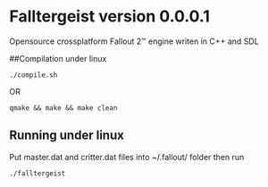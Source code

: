 Falltergeist version 0.0.0.1
============================

Opensource crossplatform Fallout 2™ engine writen in C++ and SDL

##Compilation under linux
```
./compile.sh
```
OR
```
qmake && make && make clean
```

## Running under linux

Put master.dat and critter.dat files into ~/.fallout/ folder
then run 
```
./falltergeist
```